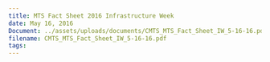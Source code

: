 ```yaml
---
title: MTS Fact Sheet 2016 Infrastructure Week
date: May 16, 2016
Document: ../assets/uploads/documents/CMTS_MTS_Fact_Sheet_IW_5-16-16.pdf
filename: CMTS_MTS_Fact_Sheet_IW_5-16-16.pdf
tags:
---
```


